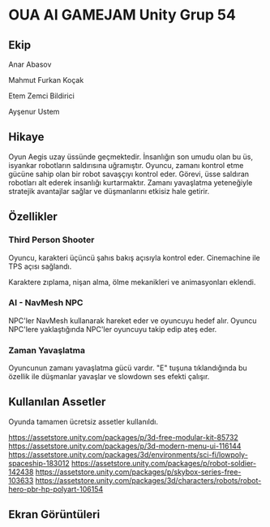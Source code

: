 
# OUA AI GAMEJAM Unity Grup 54

## Ekip

Anar Abasov

Mahmut Furkan Koçak

Etem Zemci Bildirici

Ayşenur Ustem

## Hikaye

Oyun Aegis uzay üssünde geçmektedir. İnsanlığın son umudu olan bu üs, isyankar robotların saldırısına uğramıştır. Oyuncu, zamanı kontrol etme gücüne sahip olan bir robot savaşçıyı kontrol eder. Görevi, üsse saldıran robotları alt ederek insanlığı kurtarmaktır. Zamanı yavaşlatma yeteneğiyle stratejik avantajlar sağlar ve düşmanlarını etkisiz hale getirir.




## Özellikler

### Third Person Shooter

Oyuncu, karakteri üçüncü şahıs bakış açısıyla kontrol eder.
Cinemachine ile TPS açısı sağlandı.

Karaktere zıplama, nişan alma, ölme mekanikleri ve animasyonları eklendi.

### AI - NavMesh NPC

NPC'ler NavMesh kullanarak hareket eder ve oyuncuyu hedef alır.
Oyuncu NPC'lere yaklaştığında NPC'ler oyuncuyu takip edip ateş eder.

### Zaman Yavaşlatma 

Oyuncunun zamanı yavaşlatma gücü vardır. "E" tuşuna tıklandığında bu özellik ile düşmanlar yavaşlar ve slowdown ses efekti çalışır.


## Kullanılan Assetler

Oyunda tamamen ücretsiz assetler kullanıldı.

https://assetstore.unity.com/packages/p/3d-free-modular-kit-85732
https://assetstore.unity.com/packages/p/3d-modern-menu-ui-116144
https://assetstore.unity.com/packages/3d/environments/sci-fi/lowpoly-spaceship-183012
https://assetstore.unity.com/packages/p/robot-soldier-142438
https://assetstore.unity.com/packages/p/skybox-series-free-103633
https://assetstore.unity.com/packages/3d/characters/robots/robot-hero-pbr-hp-polyart-106154
## Ekran Görüntüleri


  